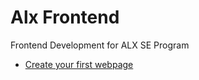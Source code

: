 # Alx Frontend

Frontend Development for ALX SE Program

* [Create your first webpage](./0-index.html)
  